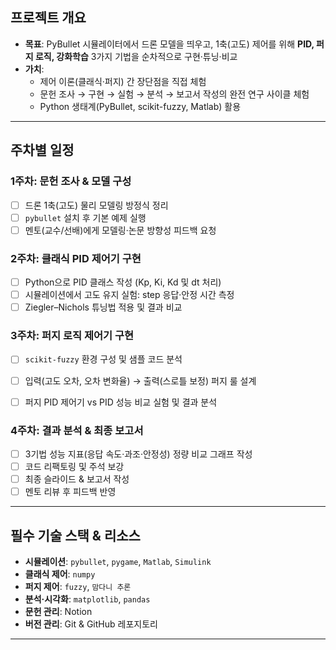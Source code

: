 ## 프로젝트 개요

- **목표**: PyBullet 시뮬레이터에서 드론 모델을 띄우고,
1축(고도) 제어를 위해 **PID, 퍼지 로직, 강화학습** 3가지 기법을 순차적으로 구현·튜닝·비교
- **가치**:
    - 제어 이론(클래식·퍼지) 간 장단점을 직접 체험
    - 문헌 조사 → 구현 → 실험 → 분석 → 보고서 작성의 완전 연구 사이클 체험
    - Python 생태계(PyBullet, scikit-fuzzy, Matlab) 활용

---

## 주차별 일정

### 1주차: 문헌 조사 & 모델 구성

- [ ]  드론 1축(고도) 물리 모델링 방정식 정리
- [ ]  `pybullet` 설치 후 기본 예제 실행
- [ ]  멘토(교수/선배)에게 모델링·논문 방향성 피드백 요청

### 2주차: 클래식 PID 제어기 구현

- [ ]  Python으로 PID 클래스 작성 (Kp, Ki, Kd 및 dt 처리)
- [ ]  시뮬레이션에서 고도 유지 실험: step 응답·안정 시간 측정
- [ ]  Ziegler–Nichols 튜닝법 적용 및 결과 비교

### 3주차: 퍼지 로직 제어기 구현

- [ ]  `scikit-fuzzy` 환경 구성 및 샘플 코드 분석
- [ ]  입력(고도 오차, 오차 변화율) → 출력(스로틀 보정) 퍼지 룰 설계
- [ ]  퍼지 PID 제어기 vs PID 성능 비교 실험 및 결과 분석


### 4주차: 결과 분석 & 최종 보고서

- [ ]  3기법 성능 지표(응답 속도·과조·안정성) 정량 비교 그래프 작성
- [ ]  코드 리팩토링 및 주석 보강
- [ ]  최종 슬라이드 & 보고서 작성
- [ ]  멘토 리뷰 후 피드백 반영

---

## 필수 기술 스택 & 리소스

- **시뮬레이션**: `pybullet`, `pygame`, `Matlab`, `Simulink`
- **클래식 제어**: `numpy`
- **퍼지 제어**: `fuzzy`, `맘다니 추론`
- **분석·시각화**: `matplotlib`, `pandas`
- **문헌 관리**: Notion
- **버전 관리**: Git & GitHub 레포지토리

---
